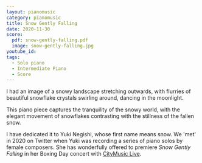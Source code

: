 ```yaml
---
layout: pianomusic
category: pianomusic
title: Snow Gently Falling
date: 2020-11-30
score:
  pdf: snow-gently-falling.pdf
  image: snow-gently-falling.jpg
youtube_id: 
tags:
  - Solo piano
  - Intermediate Piano
  - Score
---
```


I had an image of a snowy landscape stretching outwards, with flurries of beautiful snowflake crystals swirling around, dancing in the moonlight. 

This piano piece captures the tranquility of the snowy world, with the elegant movement of snowflakes contrasting with the stillness of the fallen snow.

I have dedicated it to Yuki Negishi, whose first name means snow. We 'met' in 2020 on Twitter when Yuki was recording a series of piano solos by female composers. She has wonderfully offered to premiere *Snow Gently Falling* in her Boxing Day concert with [CityMusic Live](https://www.ticketsource.co.uk/citymusiclive/yuki-negishi-schumann-ginastera/e-ybojgk).

